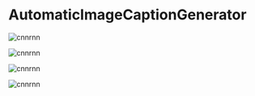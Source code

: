 # AutomaticImageCaptionGenerator

![cnnrnn](https://github.com/hse-aml/intro-to-dl/blob/master/week6/images/encoder_decoder.png)

![cnnrnn](https://github.com/hse-aml/intro-to-dl/blob/master/week6/images/inceptionv3.png)

![cnnrnn](https://github.com/hse-aml/intro-to-dl/blob/master/week6/images/encoder_decoder_explained.png)

![cnnrnn](https://github.com/hse-aml/intro-to-dl/blob/master/week6/images/flatten_help.jpg)
